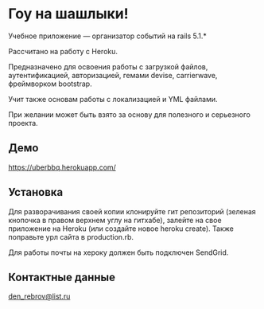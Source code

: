 # Гоу на шашлыки!
Учебное приложение — организатор событий на rails 5.1.*

Рассчитано на работу с Heroku.

Предназначено для освоения работы с загрузкой файлов, аутентификацией, авторизацией, гемами devise, carrierwave, фреймворком bootstrap.

Учит также основам работы с локализацией и YML файлами.

При желании может быть взято за основу для полезного и серьезного проекта.

## Демо
https://uberbbq.herokuapp.com/

## Установка
Для разворачивания своей копии клонируйте гит репозиторий (зеленая кнопочка в правом верхнем углу на гитхабе), залейте на свое приложение на Heroku (или создайте новое heroku create). Также поправьте урл сайта в production.rb.

Для работы почты на хероку должен быть подключен SendGrid.

## Контактные данные
den_rebrov@list.ru
